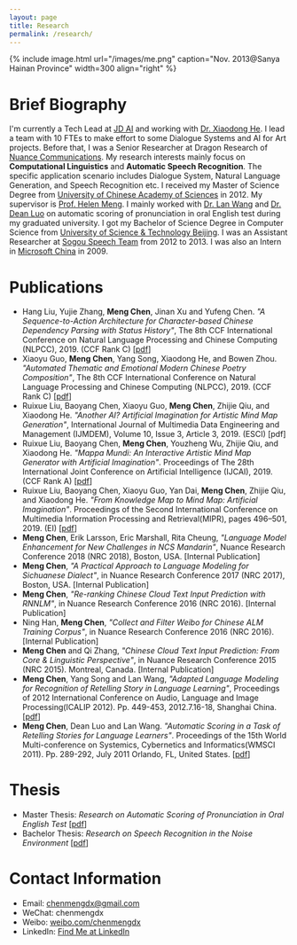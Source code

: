 ```yaml
---
layout: page
title: Research
permalink: /research/
---
```


{% include image.html url="/images/me.png" caption="Nov. 2013@Sanya Hainan Province" width=300 align="right" %}

# Brief Biography

I'm currently a Tech Lead at [JD AI](http://air.jd.com) and working with [Dr. Xiaodong He](http://faculty.washington.edu/xiaohe/). I lead a team with 10 FTEs to make effort to some Dialogue Systems and AI for Art projects. Before that, I was a Senior Researcher at Dragon Research of [Nuance Communications](http://www.nuance.com/index.htm). My research interests mainly focus on **Computational Linguistics** and **Automatic Speech Recognition**. The specific application scenario includes Dialogue System, Natural Language Generation, and Speech Recognition etc. I received my Master of Science Degree from [University of Chinese Academy of Sciences](http://www.gucas.ac.cn/) in 2012. My supervisor is [Prof. Helen Meng](http://www.se.cuhk.edu.hk/people/hmmeng.html). I mainly worked with [Dr. Lan Wang](http://sourcedb.cas.cn/sourcedb_siat_cas/yw/zjrc/200907/t20090713_2066858.html) and [Dr. Dean Luo](http://sourcedb.cas.cn/sourcedb_siat_cas/yw/zjrc/201103/t20110317_3087387.html) on automatic scoring of pronunciation in oral English test during my graduated university. I got my Bachelor of Science Degree in Computer Science from [University of Science & Technology Beijing](http://www.ustb.edu.cn/). I was an Assistant Researcher at [Sogou Speech Team](https://www.sogou.com/) from 2012 to 2013. I was also an Intern in [Microsoft China](https://www.microsoft.com/zh-cn) in 2009.



# Publications

* Hang Liu, Yujie Zhang, **Meng Chen**, Jinan Xu and Yufeng Chen. _"A Sequence-to-Action Architecture for Character-based Chinese Dependency Parsing with Status History"_, The 8th CCF International Conference on Natural Language Processing and Chinese Computing (NLPCC), 2019. (CCF Rank C) [[pdf](../papers/NLPCC2019_parsing_final.pdf)]
* Xiaoyu Guo, **Meng Chen**, Yang Song, Xiaodong He, and Bowen Zhou. _"Automated Thematic and Emotional Modern Chinese Poetry Composition"_, The 8th CCF International Conference on Natural Language Processing and Chinese Computing (NLPCC), 2019. (CCF Rank C) [[pdf](../papers/NLPCC2019_poetry_final.pdf)]
* Ruixue Liu, Baoyang Chen, Xiaoyu Guo, **Meng Chen**, Zhijie Qiu, and Xiaodong He. _"Another AI? Artificial Imagination for Artistic Mind Map Generation"_, International Journal of Multimedia Data Engineering and Management (IJMDEM), Volume 10, Issue 3, Article 3, 2019. (ESCI) [pdf]
* Ruixue Liu, Baoyang Chen, **Meng Chen**, Youzheng Wu, Zhijie Qiu, and Xiaodong He. _"Mappa Mundi: An Interactive Artistic Mind Map Generator with Artificial Imagination"_. Proceedings of The 28th International Joint Conference on Artificial Intelligence (IJCAI), 2019. (CCF Rank A) [[pdf](../papers/IJCAI2019.pdf)]
* Ruixue Liu, Baoyang Chen, Xiaoyu Guo, Yan Dai, **Meng Chen**, Zhijie Qiu, and Xiaodong He. _"From Knowledge Map to Mind Map: Artificial Imagination"_. Proceedings of the Second International Conference on Multimedia Information Processing and Retrieval(MIPR), pages 496–501, 2019. (EI) [[pdf](../papers/AIArt2019.pdf)]
* **Meng Chen**, Erik Larsson, Eric Marshall, Rita Cheung, _"Language Model Enhancement for New Challenges in NCS Mandarin"_, Nuance Research Conference 2018 (NRC 2018), Boston, USA. [Internal Publication]
* **Meng Chen**, _"A Practical Approach to Language Modeling for Sichuanese Dialect"_, in Nuance Research Conference 2017 (NRC 2017), Boston, USA. [Internal Publication]
* **Meng Chen**, _"Re-ranking Chinese Cloud Text Input Prediction with RNNLM"_, in Nuance Research Conference 2016 (NRC 2016). [Internal Publication]
* Ning Han, **Meng Chen**, _"Collect and Filter Weibo for Chinese ALM Training Corpus"_, in Nuance Research Conference 2016 (NRC 2016). [Internal Publication]
* **Meng Chen** and Qi Zhang, _"Chinese Cloud Text Input Prediction: From Core & Linguistic Perspective"_, in Nuance Research Conference 2015 (NRC 2015). Montreal, Canada. [Internal Publication]
* **Meng Chen**, Yang Song and Lan Wang, _"Adapted Language Modeling for Recognition of Retelling Story in Language Learning"_, Proceedings of 2012 International Conference on Audio, Language and Image Processing(ICALIP 2012). Pp. 449-453, 2012.7.16-18, Shanghai China. [[pdf](../papers/ICALIP2012.pdf)]
* **Meng Chen**, Dean Luo and Lan Wang. _"Automatic Scoring in a Task of Retelling Stories for Language Learners"_. Proceedings of the 15th World Multi-conference on Systemics, Cybernetics and Informatics(WMSCI 2011). Pp. 289-292, July 2011 Orlando, FL, United States. [[pdf](../papers/WMSCI2011.pdf)]



# Thesis

* Master Thesis: _Research on Automatic Scoring of Pronunciation in Oral English Test_ [[pdf](../papers/Master_thesis.pdf)]
* Bachelor Thesis: _Research on Speech Recognition in the Noise Environment_ [[pdf](../papers/Bachelor_thesis.pdf)]



# Contact Information

* Email: chenmengdx@gmail.com
* WeChat: chenmengdx
* Weibo: [weibo.com/chenmengdx](http://weibo.com/chenmengdx/home?wvr=5&lf=reg)
* LinkedIn: [Find Me at LinkedIn](https://cn.linkedin.com/in/meng-chen-50547a3a)


